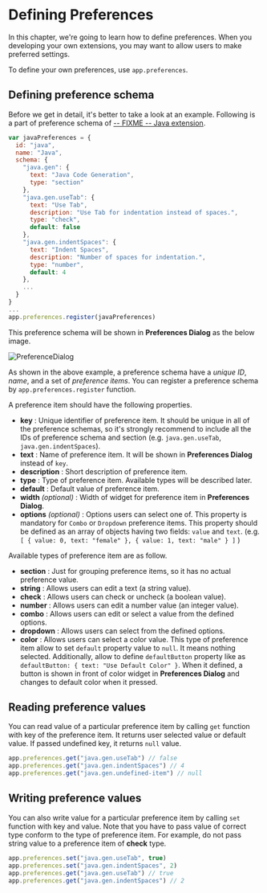 Defining Preferences
====================

<!-- toc -->

In this chapter, we're going to learn how to define preferences. When you developing your own extensions, you may want to allow users to make preferred settings.

To define your own preferences, use `app.preferences`.

## Defining preference schema

Before we get in detail, it's better to take a look at an example. Following is a part of preference schema of [-- FIXME -- Java extension](https://github.com/staruml/Java).

```javascript
var javaPreferences = {
  id: "java",
  name: "Java",
  schema: {
    "java.gen": {
      text: "Java Code Generation",
      type: "section"
    },
    "java.gen.useTab": {
      text: "Use Tab",
      description: "Use Tab for indentation instead of spaces.",
      type: "check",
      default: false
    },
    "java.gen.indentSpaces": {
      text: "Indent Spaces",
      description: "Number of spaces for indentation.",
      type: "number",
      default: 4
    },
    ...
  }
}
...
app.preferences.register(javaPreferences)
```

This preference schema will be shown in __Preferences Dialog__ as the below image.

![PreferenceDialog](https://github.com/staruml/staruml-dev-docs/blob/master/images/PreferenceDialog.png?raw=true)

As shown in the above example, a preference schema have a _unique ID_, _name_,  and a set of _preference items_. You can register a preference schema by `app.preferences.register` function.

A preference item should have the following properties.

* __key__ : Unique identifier of preference item. It should be unique in all of the preference schemas, so it's strongly recommend to include all the IDs of preference schema and section (e.g. `java.gen.useTab`, `java.gen.indentSpaces`).
* __text__ : Name of preference item. It will be shown in __Preferences Dialog__ instead of `key`.
* __description__ : Short description of preference item.
* __type__ : Type of preference item. Available types will be described later.
* __default__ : Default value of preference item.
* __width__ _(optional)_ : Width of widget for preference item in __Preferences Dialog__. 
* __options__ _(optional)_ : Options users can select one of. This property is mandatory for `Combo` or `Dropdown` preference items. This property should be defined as an array of objects having two fields: `value` and `text`. (e.g. `[ { value: 0, text: "female" }, { value: 1, text: "male" } ]` )

Available types of preference item are as follow.

* __section__ : Just for grouping preference items, so it has no actual preference value.
* __string__ : Allows users can edit a text (a string value).
* __check__ : Allows users can check or uncheck (a boolean value).
* __number__ : Allows users can edit a number value (an integer value).
* __combo__ : Allows users can edit or select a value from the defined options.
* __dropdown__ : Allows users can select from the defined options.
* __color__ : Allows users can select a color value. This type of preference item allow to set `default` property value to `null`. It means nothing selected. Additionally, allow to define `defaultButton` property like as `defaultButton: { text: "Use Default Color" }`. When it defined, a button is shown in front of color widget in __Preferences Dialog__ and changes to default color when it pressed.

## Reading preference values

You can read value of a particular preference item by calling `get` function with key of the preference item. It returns user selected value or default value. If passed undefined key, it returns `null` value.

```javascript
app.preferences.get("java.gen.useTab") // false
app.preferences.get("java.gen.indentSpaces") // 4
app.preferences.get("java.gen.undefined-item") // null
```

## Writing preference values

You can also write value for a particular preference item by calling `set` function with key and value. Note that you have to pass value of correct type conform to the type of preference item. For example, do not pass string value to a preference item of __check__ type.

```javascript
app.preferences.set("java.gen.useTab", true)
app.preferences.set("java.gen.indentSpaces", 2)
app.preferences.get("java.gen.useTab") // true
app.preferences.get("java.gen.indentSpaces") // 2
```